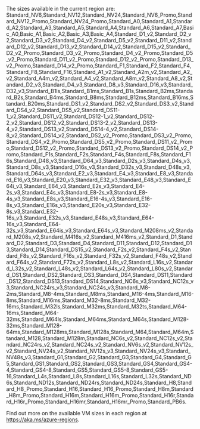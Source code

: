 
 The sizes available in the current region are: 
 Standard_NV6,Standard_NV12,Standard_NV24,Standard_NV6_Promo,Standard_NV12_Promo,Standard_NV24_Promo,Standard_A0,Standard_A1,Standard_A2,Standard_A3,Standard_A5,Standard_A4,Standard_A6,Standard_A7,Basic_A0,Basic_A1,Basic_A2,Basic_A3,Basic_A4,Standard_D1_v2,Standard_D2_v2,Standard_D3_v2,Standard_D4_v2,Standard_D5_v2,Standard_D11_v2,Standard_D12_v2,Standard_D13_v2,Standard_D14_v2,Standard_D15_v2,Standard_D2_v2_Promo,Standard_D3_v2_Promo,Standard_D4_v2_Promo,Standard_D5_v2_Promo,Standard_D11_v2_Promo,Standard_D12_v2_Promo,Standard_D13_v2_Promo,Standard_D14_v2_Promo,Standard_F1,Standard_F2,Standard_F4,Standard_F8,Standard_F16,Standard_A1_v2,Standard_A2m_v2,Standard_A2_v2,Standard_A4m_v2,Standard_A4_v2,Standard_A8m_v2,Standard_A8_v2,Standard_D2_v3,Standard_D4_v3,Standard_D8_v3,Standard_D16_v3,Standard_D32_v3,Standard_B1ls,Standard_B1ms,Standard_B1s,Standard_B2ms,Standard_B2s,Standard_B4ms,Standard_B8ms,Standard_B12ms,Standard_B16ms,Standard_B20ms,Standard_DS1_v2,Standard_DS2_v2,Standard_DS3_v2,Standard_DS4_v2,Standard_DS5_v2,Standard_DS11-1_v2,Standard_DS11_v2,Standard_DS12-1_v2,Standard_DS12-2_v2,Standard_DS12_v2,Standard_DS13-2_v2,Standard_DS13-4_v2,Standard_DS13_v2,Standard_DS14-4_v2,Standard_DS14-8_v2,Standard_DS14_v2,Standard_DS2_v2_Promo,Standard_DS3_v2_Promo,Standard_DS4_v2_Promo,Standard_DS5_v2_Promo,Standard_DS11_v2_Promo,Standard_DS12_v2_Promo,Standard_DS13_v2_Promo,Standard_DS14_v2_Promo,Standard_F1s,Standard_F2s,Standard_F4s,Standard_F8s,Standard_F16s,Standard_D48_v3,Standard_D64_v3,Standard_D2s_v3,Standard_D4s_v3,Standard_D8s_v3,Standard_D16s_v3,Standard_D32s_v3,Standard_D48s_v3,Standard_D64s_v3,Standard_E2_v3,Standard_E4_v3,Standard_E8_v3,Standard_E16_v3,Standard_E20_v3,Standard_E32_v3,Standard_E48_v3,Standard_E64i_v3,Standard_E64_v3,Standard_E2s_v3,Standard_E4-2s_v3,Standard_E4s_v3,Standard_E8-2s_v3,Standard_E8-4s_v3,Standard_E8s_v3,Standard_E16-4s_v3,Standard_E16-8s_v3,Standard_E16s_v3,Standard_E20s_v3,Standard_E32-8s_v3,Standard_E32-16s_v3,Standard_E32s_v3,Standard_E48s_v3,Standard_E64-16s_v3,Standard_E64-32s_v3,Standard_E64is_v3,Standard_E64s_v3,Standard_M208ms_v2,Standard_M208s_v2,Standard_M416s_v2,Standard_M416ms_v2,Standard_D1,Standard_D2,Standard_D3,Standard_D4,Standard_D11,Standard_D12,Standard_D13,Standard_D14,Standard_DS15_v2,Standard_F2s_v2,Standard_F4s_v2,Standard_F8s_v2,Standard_F16s_v2,Standard_F32s_v2,Standard_F48s_v2,Standard_F64s_v2,Standard_F72s_v2,Standard_L8s_v2,Standard_L16s_v2,Standard_L32s_v2,Standard_L48s_v2,Standard_L64s_v2,Standard_L80s_v2,Standard_DS1,Standard_DS2,Standard_DS3,Standard_DS4,Standard_DS11,Standard_DS12,Standard_DS13,Standard_DS14,Standard_NC6s_v3,Standard_NC12s_v3,Standard_NC24rs_v3,Standard_NC24s_v3,Standard_M8-2ms,Standard_M8-4ms,Standard_M8ms,Standard_M16-4ms,Standard_M16-8ms,Standard_M16ms,Standard_M32-8ms,Standard_M32-16ms,Standard_M32ls,Standard_M32ms,Standard_M32ts,Standard_M64-16ms,Standard_M64-32ms,Standard_M64ls,Standard_M64ms,Standard_M64s,Standard_M128-32ms,Standard_M128-64ms,Standard_M128ms,Standard_M128s,Standard_M64,Standard_M64m,Standard_M128,Standard_M128m,Standard_NC6s_v2,Standard_NC12s_v2,Standard_NC24rs_v2,Standard_NC24s_v2,Standard_NV6s_v2,Standard_NV12s_v2,Standard_NV24s_v2,Standard_NV12s_v3,Standard_NV24s_v3,Standard_NV48s_v3,Standard_G1,Standard_G2,Standard_G3,Standard_G4,Standard_G5,Standard_GS1,Standard_GS2,Standard_GS3,Standard_GS4,Standard_GS4-4,Standard_GS4-8,Standard_GS5,Standard_GS5-8,Standard_GS5-16,Standard_L4s,Standard_L8s,Standard_L16s,Standard_L32s,Standard_ND6s,Standard_ND12s,Standard_ND24rs,Standard_ND24s,Standard_H8,Standard_H8_Promo,Standard_H16,Standard_H16_Promo,Standard_H8m,Standard_H8m_Promo,Standard_H16m,Standard_H16m_Promo,Standard_H16r,Standard_H16r_Promo,Standard_H16mr,Standard_H16mr_Promo,Standard_PB6s.

Find out more on the available VM sizes in each region at https://aka.ms/azure-regions.